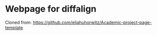 # Webpage for diffalign

Cloned from: https://github.com/eliahuhorwitz/Academic-project-page-template